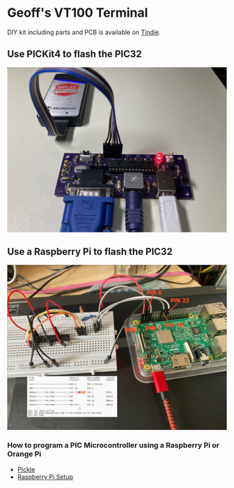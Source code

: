 # Geoff's VT100 Terminal

DIY kit including parts and PCB is available on [Tindie](https://www.tindie.com/products/petrohi/geoffs-vt100-terminal-kit/).

## Use PICKit4 to flash the PIC32

![PICKit4](/firmware/doc/PICKit4.jpeg)

## Use a Raspberry Pi to flash the PIC32

![RasberryPi Programmer](/firmware/doc/RasberryPi_programmer.jpg)

### How to program a PIC Microcontroller using a Raspberry Pi or Orange Pi

* [Pickle](https://www.pedalpc.com/blog/program-pic-raspberry-pi/)
* [Raspberry Pi Setup](https://wiki.kewl.org/dokuwiki/boards:rpi)